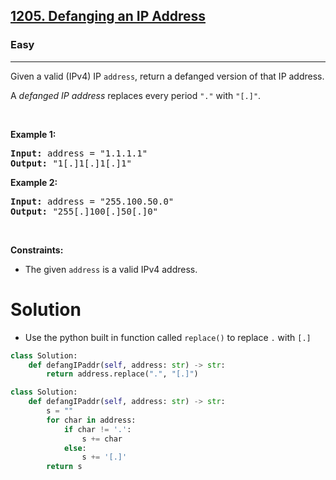 <h2><a href="https://leetcode.com/problems/defanging-an-ip-address">1205. Defanging an IP Address</a></h2><h3>Easy</h3><hr><p>Given a valid (IPv4) IP <code>address</code>, return a defanged version of that IP address.</p>

<p>A <em>defanged&nbsp;IP address</em>&nbsp;replaces every period <code>&quot;.&quot;</code> with <code>&quot;[.]&quot;</code>.</p>

<p>&nbsp;</p>
<p><strong class="example">Example 1:</strong></p>
<pre><strong>Input:</strong> address = "1.1.1.1"
<strong>Output:</strong> "1[.]1[.]1[.]1"
</pre><p><strong class="example">Example 2:</strong></p>
<pre><strong>Input:</strong> address = "255.100.50.0"
<strong>Output:</strong> "255[.]100[.]50[.]0"
</pre>
<p>&nbsp;</p>
<p><strong>Constraints:</strong></p>

<ul>
	<li>The given <code>address</code> is a valid IPv4 address.</li>
</ul>

# Solution 
* Use the python built in function called `replace()` to replace `.` with `[.]` 

```python
class Solution:
    def defangIPaddr(self, address: str) -> str:
        return address.replace(".", "[.]")
```

```python
class Solution:
    def defangIPaddr(self, address: str) -> str:
        s = ""
        for char in address:
            if char != '.':
                s += char                
            else:
                s += '[.]'
        return s
```
